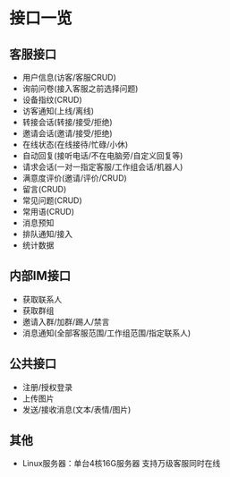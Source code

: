 
# 接口一览

## 客服接口

- 用户信息(访客/客服CRUD)
- 询前问卷(接入客服之前选择问题)
- 设备指纹(CRUD)
- 访客通知(上线/离线)
- 转接会话(转接/接受/拒绝)
- 邀请会话(邀请/接受/拒绝)
- 在线状态(在线接待/忙碌/小休)
- 自动回复(接听电话/不在电脑旁/自定义回复等)
- 请求会话(一对一指定客服/工作组会话/机器人)
- 满意度评价(邀请/评价/CRUD)
- 留言(CRUD)
- 常见问题(CRUD)
- 常用语(CRUD)
- 消息预知
- 排队通知/接入
- 统计数据

## 内部IM接口

- 获取联系人
- 获取群组
- 邀请入群/加群/踢人/禁言
- 消息通知(全部客服范围/工作组范围/指定联系人)

## 公共接口

- 注册/授权登录
- 上传图片
- 发送/接收消息(文本/表情/图片)

## 其他

- Linux服务器：单台4核16G服务器 支持万级客服同时在线
